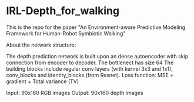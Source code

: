 # IRL-Depth_for_walking
This is the repo for the paper "An Environment-aware Predictive Modeling Framework for Human-Robot Symbiotic Walking"

About the network structure:

The depth prediction network is built upon an dense autoencoder with skip connection from encoder to decoder.
The bottlenect has size 64
The building blocks include regular conv layers (with kernel 3x3 and 1x1), conv_blocks and identity_blocks (from Resnet).
Loss function: MSE + gradient + Total variance (TV)

Input: 90x160 RGB images
Output: 90x160 depth images
